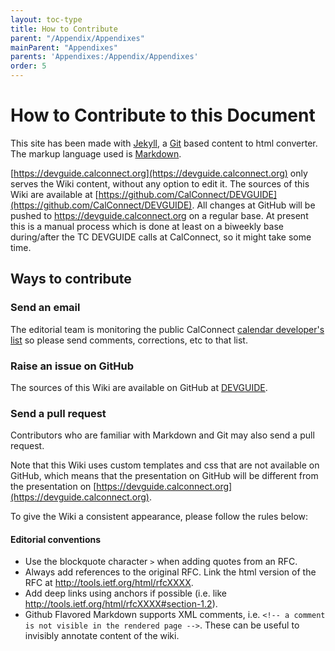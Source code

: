 ```yaml
---
layout: toc-type
title: How to Contribute
parent: "/Appendix/Appendixes"
mainParent: "Appendixes"
parents: 'Appendixes:/Appendix/Appendixes'
order: 5
---
```


# How to Contribute to this Document

This site has been made with [Jekyll](https://jekyllrb.com/), a [Git](http://git-scm.com/) based content to html converter. The markup language used is [Markdown](http://daringfireball.net/projects/markdown/syntax).

[https://devguide.calconnect.org](https://devguide.calconnect.org) only serves the Wiki content, without any option to edit it. The sources of this Wiki are available at [https://github.com/CalConnect/DEVGUIDE](https://github.com/CalConnect/DEVGUIDE). All changes at GitHub will be pushed to https://devguide.calconnect.org on a regular base. At present this is a manual process which is done at least on a biweekly base during/after the TC DEVGUIDE calls at CalConnect, so it might take some time.

## Ways to contribute

### Send an email

The editorial team is monitoring the public CalConnect [calendar developer's list](http://lists.calconnect.org/listinfo.cgi/caldeveloper-l-calconnect.org) so please send comments, corrections, etc to that list.

### Raise an issue on GitHub

The sources of this Wiki are available on GitHub at [DEVGUIDE](https://github.com/CalConnect/DEVGUIDE/issues).

### Send a pull request

Contributors who are familiar with Markdown and Git may also send a pull request.

Note that this Wiki uses custom templates and css that are not available on GitHub, which means that the presentation on GitHub will be different from the presentation on [https://devguide.calconnect.org](https://devguide.calconnect.org).

To give the Wiki a consistent appearance, please follow the rules below:

#### Editorial conventions

* Use the blockquote character `>` when adding quotes from an RFC.
* Always add references to the original RFC. Link the html version of the RFC at http://tools.ietf.org/html/rfcXXXX.
* Add deep links using anchors if possible (i.e. like http://tools.ietf.org/html/rfcXXXX#section-1.2).
* Github Flavored Markdown supports XML comments, i.e. `<!-- a comment is not visible in the rendered page -->`. These can be useful to invisibly annotate content of the wiki.

